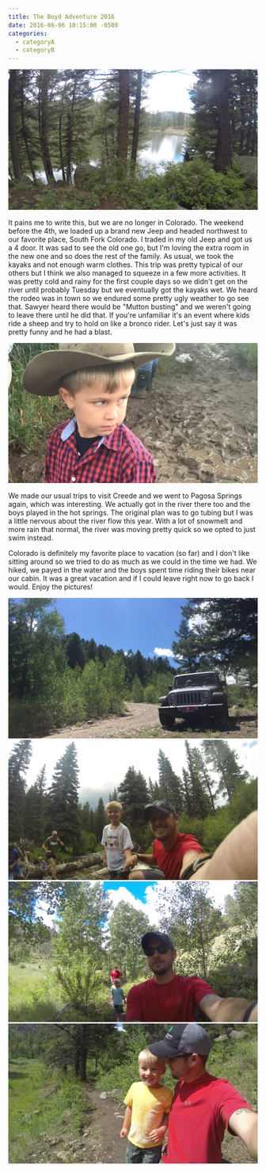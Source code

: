 ```yaml
---
title: The Boyd Adventure 2016
date: 2016-06-06 10:15:00 -0500
categories:
  - categoryA
  - categoryB
---
```


![Colorado](/assets/images/posts/2016/07/million_resevoir.png)

It pains me to write this, but we are no longer in Colorado. The weekend before the 4th, we loaded up a brand new Jeep and headed northwest to our favorite place, South Fork Colorado. I traded in my old Jeep and got us a 4 door. It was sad to see the old one go, but I'm loving the extra room in the new one and so does the rest of the family. As usual, we took the kayaks and not enough warm clothes. This trip was pretty typical of our others but I think we also managed to squeeze in a few more activities. It was pretty cold and rainy for the first couple days so we didn't get on the river until probably Tuesday but we eventually got the kayaks wet. We heard the rodeo was in town so we endured some pretty ugly weather to go see that. Sawyer heard there would be "Mutton busting" and we weren't going to leave there until he did that. If you're unfamiliar it's an event where kids ride a sheep and try to hold on like a bronco rider. Let's just say it was pretty funny and he had a blast.

![Colorado](/assets/images/posts/2016/07/sawyer_cowboy.png)

We made our usual trips to visit Creede and we went to Pagosa Springs again, which was interesting. We actually got in the river there too and the boys played in the hot springs. The original plan was to go tubing but I was a little nervous about the river flow this year. With a lot of snowmelt and more rain that normal, the river was moving pretty quick so we opted to just swim instead.

Colorado is definitely my favorite place to vacation (so far) and I don't like sitting around so we tried to do as much as we could in the time we had. We hiked, we payed in the water and the boys spent time riding their bikes near our cabin. It was a great vacation and if I could leave right now to go back I would. Enjoy the pictures!

![Colorado](/assets/images/posts/2016/07/jeep.png)
![Colorado](/assets/images/posts/2016/07/log_pic.png)
![Colorado](/assets/images/posts/2016/07/trail_selfie.png)
![Colorado](/assets/images/posts/2016/07/tuck_trail_selfie.png)
